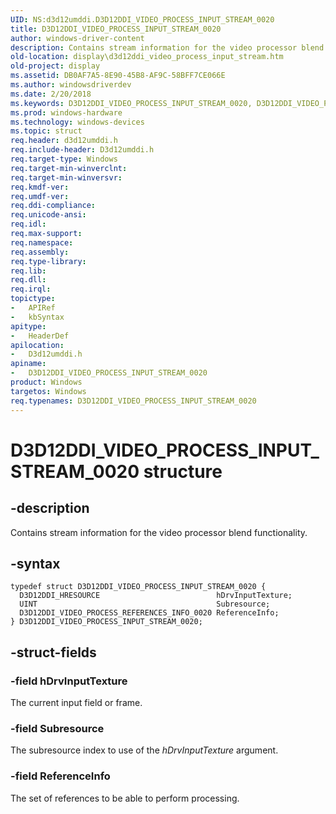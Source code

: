 ```yaml
---
UID: NS:d3d12umddi.D3D12DDI_VIDEO_PROCESS_INPUT_STREAM_0020
title: D3D12DDI_VIDEO_PROCESS_INPUT_STREAM_0020
author: windows-driver-content
description: Contains stream information for the video processor blend functionality.
old-location: display\d3d12ddi_video_process_input_stream.htm
old-project: display
ms.assetid: DB0AF7A5-8E90-45B8-AF9C-58BFF7CE066E
ms.author: windowsdriverdev
ms.date: 2/20/2018
ms.keywords: D3D12DDI_VIDEO_PROCESS_INPUT_STREAM_0020, D3D12DDI_VIDEO_PROCESS_INPUT_STREAM_0020 structure [Display Devices], display.d3d12ddi_video_process_input_stream, d3d12umddi/D3D12DDI_VIDEO_PROCESS_INPUT_STREAM_0020
ms.prod: windows-hardware
ms.technology: windows-devices
ms.topic: struct
req.header: d3d12umddi.h
req.include-header: D3d12umddi.h
req.target-type: Windows
req.target-min-winverclnt: 
req.target-min-winversvr: 
req.kmdf-ver: 
req.umdf-ver: 
req.ddi-compliance: 
req.unicode-ansi: 
req.idl: 
req.max-support: 
req.namespace: 
req.assembly: 
req.type-library: 
req.lib: 
req.dll: 
req.irql: 
topictype:
-	APIRef
-	kbSyntax
apitype:
-	HeaderDef
apilocation:
-	D3d12umddi.h
apiname:
-	D3D12DDI_VIDEO_PROCESS_INPUT_STREAM_0020
product: Windows
targetos: Windows
req.typenames: D3D12DDI_VIDEO_PROCESS_INPUT_STREAM_0020
---
```


# D3D12DDI_VIDEO_PROCESS_INPUT_STREAM_0020 structure


## -description


Contains stream information for the video processor blend functionality.


## -syntax


````
typedef struct D3D12DDI_VIDEO_PROCESS_INPUT_STREAM_0020 {
  D3D12DDI_HRESOURCE                          hDrvInputTexture;
  UINT                                        Subresource;
  D3D12DDI_VIDEO_PROCESS_REFERENCES_INFO_0020 ReferenceInfo;
} D3D12DDI_VIDEO_PROCESS_INPUT_STREAM_0020;
````


## -struct-fields




### -field hDrvInputTexture

The current input field or frame.  


### -field Subresource

The subresource index to use of the <i>hDrvInputTexture</i> argument.


### -field ReferenceInfo

The set of references to be able to perform processing.  

